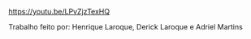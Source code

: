 https://youtu.be/LPvZjzTexHQ

Trabalho feito por: Henrique Laroque, Derick Laroque e Adriel Martins
